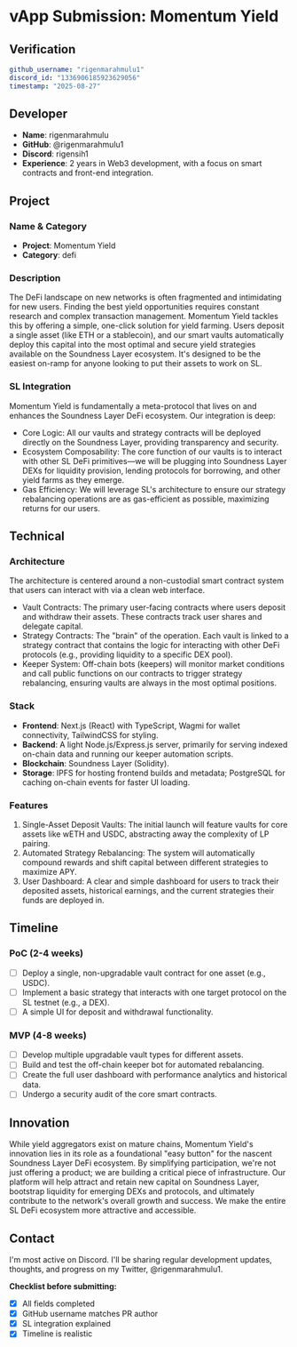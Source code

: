 # vApp Submission: Momentum Yield

## Verification
```yaml
github_username: "rigenmarahmulu1"
discord_id: "1336906185923629056"
timestamp: "2025-08-27"
```

## Developer
- **Name**: rigenmarahmulu
- **GitHub**: @rigenmarahmulu1
- **Discord**: rigensih1
- **Experience**: 2 years in Web3 development, with a focus on smart contracts and front-end integration.

## Project

### Name & Category
- **Project**: Momentum Yield
- **Category**: defi

### Description
The DeFi landscape on new networks is often fragmented and intimidating for new users.
Finding the best yield opportunities requires constant research and complex transaction management.
Momentum Yield tackles this by offering a simple, one-click solution for yield farming.
Users deposit a single asset (like ETH or a stablecoin), and our smart vaults automatically deploy this capital into the most optimal and secure yield strategies available on the Soundness Layer ecosystem.
It's designed to be the easiest on-ramp for anyone looking to put their assets to work on SL.

### SL Integration  
Momentum Yield is fundamentally a meta-protocol that lives on and enhances the Soundness Layer DeFi ecosystem. Our integration is deep:
- Core Logic: All our vaults and strategy contracts will be deployed directly on the Soundness Layer, providing transparency and security.
- Ecosystem Composability: The core function of our vaults is to interact with other SL DeFi primitives—we will be plugging into Soundness Layer DEXs for liquidity provision, lending protocols for borrowing, and other yield farms as they emerge.
- Gas Efficiency: We will leverage SL's architecture to ensure our strategy rebalancing operations are as gas-efficient as possible, maximizing returns for our users.

## Technical

### Architecture
The architecture is centered around a non-custodial smart contract system that users can interact with via a clean web interface.
- Vault Contracts: The primary user-facing contracts where users deposit and withdraw their assets. These contracts track user shares and delegate capital.
- Strategy Contracts: The "brain" of the operation. Each vault is linked to a strategy contract that contains the logic for interacting with other DeFi protocols (e.g., providing liquidity to a specific DEX pool).
- Keeper System: Off-chain bots (keepers) will monitor market conditions and call public functions on our contracts to trigger strategy rebalancing, ensuring vaults are always in the most optimal positions.

### Stack
- **Frontend**: Next.js (React) with TypeScript, Wagmi for wallet connectivity, TailwindCSS for styling.
- **Backend**: A light Node.js/Express.js server, primarily for serving indexed on-chain data and running our keeper automation scripts.  
- **Blockchain**: Soundness Layer (Solidity).
- **Storage**: IPFS for hosting frontend builds and metadata; PostgreSQL for caching on-chain events for faster UI loading.

### Features
1. Single-Asset Deposit Vaults: The initial launch will feature vaults for core assets like wETH and USDC, abstracting away the complexity of LP pairing.
2. Automated Strategy Rebalancing: The system will automatically compound rewards and shift capital between different strategies to maximize APY.
3. User Dashboard: A clear and simple dashboard for users to track their deposited assets, historical earnings, and the current strategies their funds are deployed in.

## Timeline

### PoC (2-4 weeks)
- [ ] Deploy a single, non-upgradable vault contract for one asset (e.g., USDC).
- [ ] Implement a basic strategy that interacts with one target protocol on the SL testnet (e.g., a DEX).
- [ ] A simple UI for deposit and withdrawal functionality.

### MVP (4-8 weeks)  
- [ ] Develop multiple upgradable vault types for different assets.
- [ ] Build and test the off-chain keeper bot for automated rebalancing.
- [ ] Create the full user dashboard with performance analytics and historical data.
- [ ] Undergo a security audit of the core smart contracts.

## Innovation
While yield aggregators exist on mature chains, Momentum Yield's innovation lies in its role as a foundational "easy button" for the nascent Soundness Layer DeFi ecosystem.
By simplifying participation, we're not just offering a product; we are building a critical piece of infrastructure.
Our platform will help attract and retain new capital on Soundness Layer, bootstrap liquidity for emerging DEXs and protocols, and ultimately contribute to the network's overall growth and success.
We make the entire SL DeFi ecosystem more attractive and accessible.

## Contact
I'm most active on Discord.
I'll be sharing regular development updates, thoughts, and progress on my Twitter, @rigenmarahmulu1.


**Checklist before submitting:**
- [x] All fields completed
- [x] GitHub username matches PR author  
- [x] SL integration explained
- [x] Timeline is realistic
